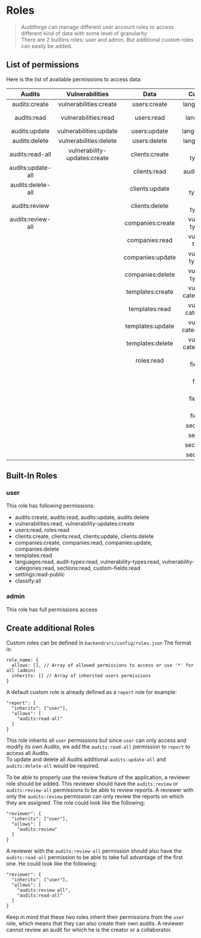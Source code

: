 # Roles

> Auditforge can manage different user account roles to access different kind of data with some level of granularity<br>
> There are 2 builtins roles: user and admin. But additional custom roles can easily be added.

## List of permissions

Here is the list of available permissions to access data:

|      Audits       |       Vulnerabilities        |       Data       |           Custom Data           |       Settings       |   Classify   |
| :---------------: | :--------------------------: | :--------------: | :-----------------------------: | :------------------: | :--------:   |
|   audits:create   |    vulnerabilities:create    |   users:create   |        languages:create         |    settings:read     | classify:all | 
|    audits:read    |     vulnerabilities:read     |    users:read    |         languages:read          | settings:read-public |              |
|   audits:update   |    vulnerabilities:update    |   users:update   |        languages:update         |   settings:update    |              |
|   audits:delete   |    vulnerabilities:delete    |   users:delete   |        languages:delete         |                      |              |
|  audits:read-all  | vulnerability-updates:create |  clients:create  |       audit-types:create        |                      |              |
| audits:update-all |                              |   clients:read   |        audit-types:read         |                      |              |
| audits:delete-all |                              |  clients:update  |       audit-types:update        |                      |              |
|   audits:review   |                              |  clients:delete  |       audit-types:delete        |                      |              |
| audits:review-all |                              | companies:create |   vulnerability-types:create    |                      |              |
|                   |                              |  companies:read  |    vulnerability-types:read     |                      |              |
|                   |                              | companies:update |   vulnerability-types:update    |                      |              |
|                   |                              | companies:delete |   vulnerability-types:delete    |                      |              |
|                   |                              | templates:create | vulnerability-categories:create |                      |              |
|                   |                              |  templates:read  |  vulnerability-categories:read  |                      |              |
|                   |                              | templates:update | vulnerability-categories:update |                      |              |
|                   |                              | templates:delete | vulnerability-categories:delete |                      |              |
|                   |                              |    roles:read    |      custom-fields:create       |                      |              |
|                   |                              |                  |       custom-fields:read        |                      |              |
|                   |                              |                  |      custom-fields:update       |                      |              |
|                   |                              |                  |      custom-fields:delete       |                      |              |
|                   |                              |                  |         sections:create         |                      |              |
|                   |                              |                  |          sections:read          |                      |              |
|                   |                              |                  |         sections:update         |                      |              |
|                   |                              |                  |         sections:delete         |                      |              |

## Built-In Roles

### user

This role has following permissions:

- audits:create, audits:read, audits:update, audits:delete
- vulnerabilities:read, vulnerability-updates:create
- users:read, roles:read
- clients:create, clients:read, clients:update, clients:delete
- companies:create, companies:read, companies:update, companies:delete
- templates:read
- languages:read, audit-types:read, vulnerability-types:read, vulnerability-categories:read, sections:read, custom-fields:read
- settings:read-public
- classify:all

### admin

This role has full permissions access

## Create additional Roles

Custom roles can be defined in `backend/src/config/roles.json`
The format is:

```
role_name: {
  allows: [], // Array of allowed permissions to access or use '*' for all (admin)
  inherits: [] // Array of inherited users permissions
}
```

A default custom role is already defined as a `report` role for example:

```
"report": {
  "inherits": ["user"],
  "allows": [
    "audits:read-all"
  ]
}
```

This role inherits all `user` permissions but since `user` can only access and modify its own Audits, we add the `audits:read-all` permission to `report` to access all Audits.  
To update and delete all Audits additional `audits:update-all` and `audits:delete-all` would be required.

To be able to properly use the review feature of the application, a reviewer role should be added. This reviewer should have the `audits:review` or `audits:review-all` permissions to be able to review reports. A reviewer with only the `audits:review` permission can only review the reports on which they are assigned. The role could look like the following:

```
"reviewer": {
  "inherits": ["user"],
  "allows": [
    "audits:review"
  ]
}
```

A reviewer with the `audits:review-all` permission should also have the `audits:read-all` permission to be able to take full advantage of the first one. He could look like the following:

```
"reviewer": {
  "inherits": ["user"],
  "allows": [
    "audits:review-all",
    "audits:read-all"
  ]
}
```

Keep in mind that these two roles inherit their permissions from the `user` role, which means that they can also create their own audits. A reviewer cannot review an audit for which he is the creator or a collaborator.
